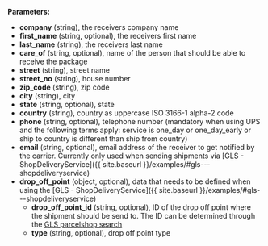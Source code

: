 __Parameters:__

- __company__ (string), the receivers company name
- __first_name__ (string, optional), the receivers first name
- __last_name__ (string), the receivers last name
- __care_of__ (string, optional), name of the person that should be able to receive the package
- __street__ (string), street name
- __street_no__ (string), house number
- __zip_code__ (string), zip code
- __city__ (string), city
- __state__ (string, optional), state
- __country__ (string), country as uppercase ISO 3166-1 alpha-2 code
- __phone__ (string, optional), telephone number (mandatory when using UPS and the following terms apply: service is one_day or one_day_early or ship to country is different than ship from country)
- __email__ (string, optional), email address of the receiver to get notified by the carrier. Currently only used when sending shipments via [GLS - ShopDeliveryService]({{ site.baseurl }}/examples/#gls---shopdeliveryservice)
- __drop_off_point__ (object, optional), data that needs to be defined when using the [GLS - ShopDeliveryService]({{ site.baseurl }}/examples/#gls---shopdeliveryservice)
  - __drop_off_point_id__ (string, optional), ID of the drop off point where the shipment should be send to. The ID can be determined through the [GLS parcelshop search](https://gls-group.eu/DE/en/depot-parcelshop-search)
  - __type__ (string, optional), drop off point type
